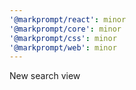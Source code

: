 ```yaml
---
'@markprompt/react': minor
'@markprompt/core': minor
'@markprompt/css': minor
'@markprompt/web': minor
---
```


New search view
